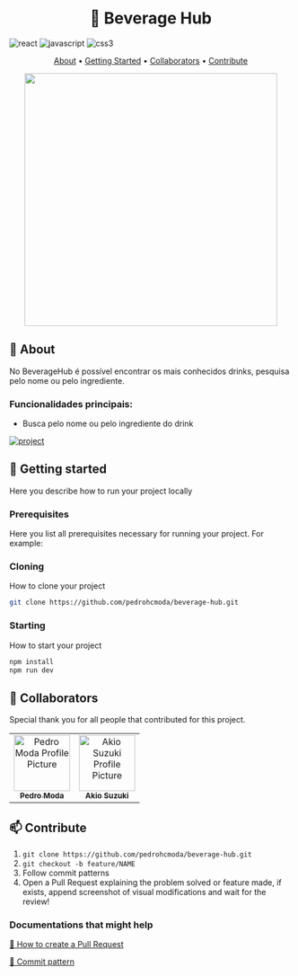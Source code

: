 [React Native]: https://img.shields.io/badge/react_native-%2320232a.svg?style=for-the-badge&logo=react&logoColor=%2361DAFB
[JavaScript]: https://img.shields.io/badge/javascript-%23323330.svg?style=for-the-badge&logo=javascript&logoColor=%23F7DF1E
[CSS3]: https://img.shields.io/badge/css3-%231572B6.svg?style=for-the-badge&logo=css3&logoColor=white
[JAVASCRIPT__BADGE]: https://img.shields.io/badge/Javascript-000?style=for-the-badge&logo=javascript

[PROJECT__BADGE]: https://img.shields.io/badge/📱Visit_this_project-000?style=for-the-badge&logo=project
[PROJECT__URL]: https://github.com/Kio-Suzuki/Satisfying.You

<h1 align="center" style="font-weight: bold;">🍹 Beverage Hub</h1>

![react][React Native]
![javascript][JavaScript]
![css3][CSS3]

<p align="center">
 <a href="#about">About</a> • 
 <a href="#started">Getting Started</a> •
 <a href="#colab">Collaborators</a> •
 <a href="#contribute">Contribute</a>
</p>

<p align="center">
    <img src="" width="450px">
</p>

<h2 id="about">📌 About</h2>

No BeverageHub é possível encontrar os mais conhecidos drinks, pesquisa pelo nome ou pelo ingrediente. 

<h3>Funcionalidades principais:</h3>

- Busca pelo nome ou pelo ingrediente do drink

[![project][PROJECT__BADGE]][PROJECT__URL]

<h2 id="started">🚀 Getting started</h2>

Here you describe how to run your project locally

<h3>Prerequisites</h3>

Here you list all prerequisites necessary for running your project. For example:



<h3>Cloning</h3>

How to clone your project

```bash
git clone https://github.com/pedrohcmoda/beverage-hub.git
```

<h3>Starting</h3>

How to start your project

```bash
npm install
npm run dev
```

<h2 id="colab">🤝 Collaborators</h2>

Special thank you for all people that contributed for this project.

<table>
  <tr>
    <td align="center">
      <a href="https://github.com/pedrohcmoda">
        <img src="https://avatars.githubusercontent.com/u/100807308?v=4" width="100px;" alt="Pedro Moda Profile Picture"/><br>
        <sub>
          <b>Pedro Moda</b>
        </sub>
      </a>
    </td>
     <td align="center">
        <a href="https://github.com/Kio-Suzuki">
          <img src="https://avatars.githubusercontent.com/u/116661015?v=4" width="100px;" alt="Akio Suzuki Profile Picture"/><br>
          <sub>
            <b>Akio Suzuki</b>
          </sub>
        </a>
      </td>
  </tr>
</table>

<h2 id="contribute">📫 Contribute</h2>

1. `git clone https://github.com/pedrohcmoda/beverage-hub.git`
2. `git checkout -b feature/NAME`
3. Follow commit patterns
4. Open a Pull Request explaining the problem solved or feature made, if exists, append screenshot of visual modifications and wait for the review!

<h3>Documentations that might help</h3>

[📝 How to create a Pull Request](https://www.atlassian.com/br/git/tutorials/making-a-pull-request)

[💾 Commit pattern](https://gist.github.com/joshbuchea/6f47e86d2510bce28f8e7f42ae84c716)
